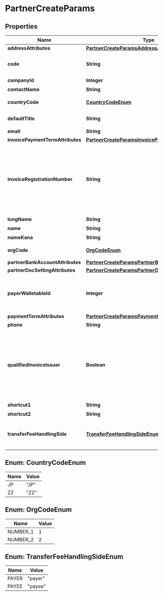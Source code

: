 

# PartnerCreateParams


## Properties

Name | Type | Description | Notes
------------ | ------------- | ------------- | -------------
**addressAttributes** | [**PartnerCreateParamsAddressAttributes**](PartnerCreateParamsAddressAttributes.md) |  |  [optional]
**code** | **String** | 取引先コード（取引先コードの利用を有効にしている場合は、codeの指定は必須です。ただし重複は不可。） |  [optional]
**companyId** | **Integer** | 事業所ID | 
**contactName** | **String** | 担当者 氏名 (255文字以内) |  [optional]
**countryCode** | [**CountryCodeEnum**](#CountryCodeEnum) | 地域（JP: 国内、ZZ:国外）、指定しない場合JPになります。 |  [optional]
**defaultTitle** | **String** | 敬称（御中、様、(空白)の3つから選択） |  [optional]
**email** | **String** | 担当者 メールアドレス (255文字以内) |  [optional]
**invoicePaymentTermAttributes** | [**PartnerCreateParamsInvoicePaymentTermAttributes**](PartnerCreateParamsInvoicePaymentTermAttributes.md) |  |  [optional]
**invoiceRegistrationNumber** | **String** | この項目はインボイス制度で利用する項目です。2023年4月頃から利用できる予定です。 インボイス制度適格請求書発行事業者登録番号 - 先頭T数字13桁の固定14桁の文字列 &lt;a target&#x3D;\&quot;_blank\&quot; href&#x3D;\&quot;https://www.invoice-kohyo.nta.go.jp/index.html\&quot;&gt;国税庁インボイス制度適格請求書発行事業者公表サイト&lt;/a&gt;  |  [optional]
**longName** | **String** | 正式名称（255文字以内） |  [optional]
**name** | **String** | 取引先名 (255文字以内、重複不可) | 
**nameKana** | **String** | カナ名称（255文字以内） |  [optional]
**orgCode** | [**OrgCodeEnum**](#OrgCodeEnum) | 事業所種別（null: 未設定、1: 法人、2: 個人） |  [optional]
**partnerBankAccountAttributes** | [**PartnerCreateParamsPartnerBankAccountAttributes**](PartnerCreateParamsPartnerBankAccountAttributes.md) |  |  [optional]
**partnerDocSettingAttributes** | [**PartnerCreateParamsPartnerDocSettingAttributes**](PartnerCreateParamsPartnerDocSettingAttributes.md) |  |  [optional]
**payerWalletableId** | **Integer** | 振込元口座ID（一括振込ファイル用）:（walletableのtypeが&#39;bank_account&#39;のidのみ指定できます。また、未設定にする場合は、nullを指定してください。） |  [optional]
**paymentTermAttributes** | [**PartnerCreateParamsPaymentTermAttributes**](PartnerCreateParamsPaymentTermAttributes.md) |  |  [optional]
**phone** | **String** | 電話番号 |  [optional]
**qualifiedInvoiceIssuer** | **Boolean** | この項目はインボイス制度で利用する項目です。2023年4月頃から利用できる予定です。 インボイス制度適格請求書発行事業者（true: 対象事業者、false: 非対象事業者） &lt;a target&#x3D;\&quot;_blank\&quot; href&#x3D;\&quot;https://www.invoice-kohyo.nta.go.jp/index.html\&quot;&gt;国税庁インボイス制度適格請求書発行事業者公表サイト&lt;/a&gt;  |  [optional]
**shortcut1** | **String** | ショートカット１ (255文字以内) |  [optional]
**shortcut2** | **String** | ショートカット２ (255文字以内) |  [optional]
**transferFeeHandlingSide** | [**TransferFeeHandlingSideEnum**](#TransferFeeHandlingSideEnum) | 振込手数料負担（一括振込ファイル用）: (振込元(当方): payer, 振込先(先方): payee)、指定しない場合payerになります。 |  [optional]



## Enum: CountryCodeEnum

Name | Value
---- | -----
JP | &quot;JP&quot;
ZZ | &quot;ZZ&quot;



## Enum: OrgCodeEnum

Name | Value
---- | -----
NUMBER_1 | 1
NUMBER_2 | 2



## Enum: TransferFeeHandlingSideEnum

Name | Value
---- | -----
PAYER | &quot;payer&quot;
PAYEE | &quot;payee&quot;



